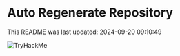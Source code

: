 # Auto Regenerate Repository

This README was last updated: 2024-09-20 09:10:49

 ![TryHackMe](https://tryhackme.com/badge/533634)